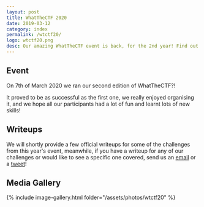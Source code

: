 ```yaml
---
layout: post
title: WhatTheCTF 2020 
date: 2019-03-12
category: index
permalink: /wtctf20/
logo: wtctf20.png
desc: Our amazing WhatTheCTF event is back, for the 2nd year! Find out more at the link below!
---
```


## Event

On 7th of March 2020 we ran our second edition of WhatTheCTF?!

It proved to be as successful as the first one, we really enjoyed organising
it, and we hope all our participants had a lot of fun and learnt lots of new skills!

## Writeups

We will shortly provide a few official writeups for some of the challenges from
this year's event, meanwhile, if you have a writeup for any of our challenges
or would like to see a specific one covered, send us an <a
href='mailto&#58;&#99;h&#97;%6Fs%40&#37;61&#102;%&#54;Eo&#37;6&#68;&#46;net'>email</a>
or a [tweet](https://twitter.com/uob_afnom)! 


## Media Gallery

{% include image-gallery.html folder="/assets/photos/wtctf20" %}




